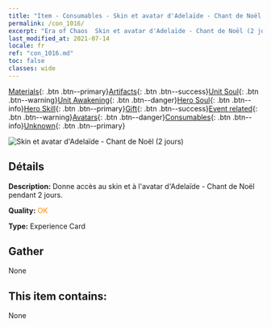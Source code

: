 ```yaml
---
title: "Item - Consumables - Skin et avatar d'Adelaïde - Chant de Noël (2 jours)"
permalink: /con_1016/
excerpt: "Era of Chaos  Skin et avatar d'Adelaïde - Chant de Noël (2 jours)"
last_modified_at: 2021-07-14
locale: fr
ref: "con_1016.md"
toc: false
classes: wide
---
```

 [Materials](/ItemsFR/){: .btn .btn--primary}[Artifacts](/ItemsFR/Artifacts/){: .btn .btn--success}[Unit Soul](/ItemsFR/UnitSoul/){: .btn .btn--warning}[Unit Awakening](/ItemsFR/UnitAwakening/){: .btn .btn--danger}[Hero Soul](/ItemsFR/HeroSoul/){: .btn .btn--info}[Hero Skill](/ItemsFR/HeroSkill/){: .btn .btn--primary}[Gift](/ItemsFR/Gift/){: .btn .btn--success}[Event related](/ItemsFR/Events/){: .btn .btn--warning}[Avatars](/ItemsFR/Avatars/){: .btn .btn--danger}[Consumables](/ItemsFR/Consumables/){: .btn .btn--info}[Unknown](/ItemsFR/Unknown/){: .btn .btn--primary}

 ![Skin et avatar d'Adelaïde - Chant de Noël (2 jours)](/images/h/h_Adelaide5.jpg)

## Détails
 **Description:** Donne accès au skin et à l'avatar d'Adelaïde - Chant de Noël pendant 2 jours.

 **Quality:** <span style="color: #FF8C00">OK</span>

 **Type:** Experience Card

## Gather

  None

## This item contains:

  None

